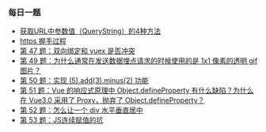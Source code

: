 ### 每日一题
- [获取URL中参数值（QueryString）的4种方法](https://github.com/zeroone001/blogs/blob/master/ADaily/3-23.js)
- [https 握手过程](https://github.com/zeroone001/blogs/blob/master/ADaily/3-29.js)
- [第 47 题：双向绑定和 vuex 是否冲突](https://github.com/zeroone001/blogs/blob/master/ADaily/4-3.js)
- [第 49 题：为什么通常在发送数据埋点请求的时候使用的是 1x1 像素的透明 gif 图片？
](https://github.com/zeroone001/blogs/blob/master/ADaily/4-8.js)
- [第 50 题：实现 (5).add(3).minus(2) 功能](https://github.com/zeroone001/blogs/blob/master/ADaily/4-9.js)
- [第 51 题：Vue 的响应式原理中 Object.defineProperty 有什么缺陷？为什么在 Vue3.0 采用了 Proxy，抛弃了 Object.defineProperty？](https://github.com/zeroone001/blogs/blob/master/ADaily/4-10.js)
- [第 52 题：怎么让一个 div 水平垂直居中](https://github.com/zeroone001/blogs/blob/master/ADaily/4-11.md)
- [第 53 题：JS连续赋值的坑](https://github.com/zeroone001/blogs/blob/master/ADaily/4-12.md)



